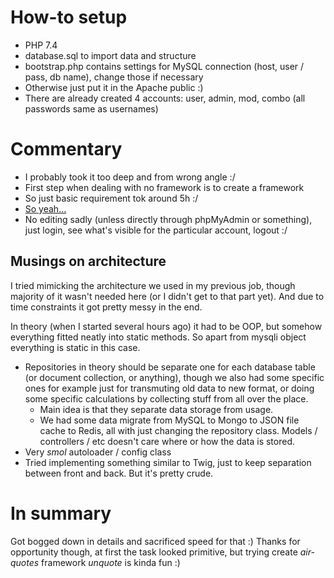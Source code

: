 # How-to setup #

- PHP 7.4
- database.sql to import data and structure
- bootstrap.php contains settings for MySQL connection (host, user / pass, db name), change those if necessary
- Otherwise just put it in the Apache public :)
- There are already created 4 accounts: user, admin, mod, combo (all passwords same as usernames)

# Commentary #

- I probably took it too deep and from wrong angle :/
- First step when dealing with no framework is to create a framework
- So just basic requirement tok around 5h :/
- [So yeah...](https://www.youtube.com/watch?v=Wm2h0cbvsw8)
- No editing sadly (unless directly through phpMyAdmin or something), just login, see what's visible for the particular account, logout :/

## Musings on architecture ##

I tried mimicking the architecture we used in my previous job, though majority of it wasn't needed here (or I didn't get to that part yet).
And due to time constraints it got pretty messy in the end.

In theory (when I started several hours ago) it had to be OOP, but somehow everything fitted neatly into static methods.
So apart from mysqli object everything is static in this case.

- Repositories in theory should be separate one for each database table (or document collection, or anything), though we also had some specific ones for example just for transmuting old data to new format, or doing some specific calculations by collecting stuff from all over the place.
  - Main idea is that they separate data storage from usage.
  - We had some data migrate from MySQL to Mongo to JSON file cache to Redis, all with just changing the repository class. Models / controllers / etc doesn't care where or how the data is stored.
- Very _smol_ autoloader / config class
- Tried implementing something similar to Twig, just to keep separation between front and back. But it's pretty crude.

# In summary #

Got bogged down in details and sacrificed speed for that :)
Thanks for opportunity though, at first the task looked primitive, but trying create *air-quotes* framework *unquote* is kinda fun :)
